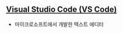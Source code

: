 <!-- --- --><!-- title: 개요 --><!-- updated: 2023-02-05 06:01:58Z --><!-- created: 2023-02-05 06:00:46Z --><!-- latitude: 37.56653500 --><!-- longitude: 126.97796920 --><!-- altitude: 0.0000 --><!-- --- -->## [Visual Studio Code (VS Code)](https://code.visualstudio.com/)- 마이크로소프트에서 개발한 텍스트 에디터